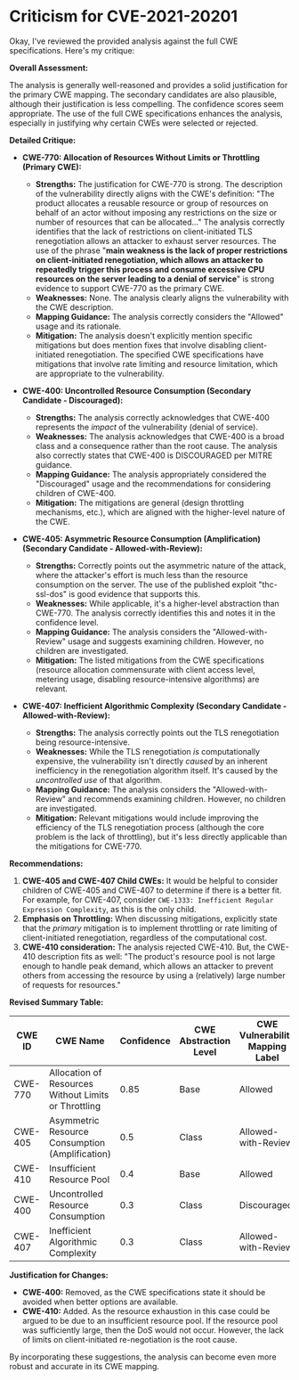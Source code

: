 # Criticism for CVE-2021-20201

Okay, I've reviewed the provided analysis against the full CWE specifications. Here's my critique:

**Overall Assessment:**

The analysis is generally well-reasoned and provides a solid justification for the primary CWE mapping. The secondary candidates are also plausible, although their justification is less compelling. The confidence scores seem appropriate. The use of the full CWE specifications enhances the analysis, especially in justifying why certain CWEs were selected or rejected.

**Detailed Critique:**

*   **CWE-770: Allocation of Resources Without Limits or Throttling (Primary CWE):**

    *   **Strengths:** The justification for CWE-770 is strong. The description of the vulnerability directly aligns with the CWE's definition: "The product allocates a reusable resource or group of resources on behalf of an actor without imposing any restrictions on the size or number of resources that can be allocated..." The analysis correctly identifies that the lack of restrictions on client-initiated TLS renegotiation allows an attacker to exhaust server resources. The use of the phrase "**main weakness is the lack of proper restrictions on client-initiated renegotiation, which allows an attacker to repeatedly trigger this process and consume excessive CPU resources on the server leading to a denial of service**" is strong evidence to support CWE-770 as the primary CWE.
    *   **Weaknesses:** None. The analysis clearly aligns the vulnerability with the CWE description.
    *   **Mapping Guidance:** The analysis correctly considers the "Allowed" usage and its rationale.
    *   **Mitigation:** The analysis doesn't explicitly mention specific mitigations but does mention fixes that involve disabling client-initiated renegotiation. The specified CWE specifications have mitigations that involve rate limiting and resource limitation, which are appropriate to the vulnerability.

*   **CWE-400: Uncontrolled Resource Consumption (Secondary Candidate - Discouraged):**

    *   **Strengths:** The analysis correctly acknowledges that CWE-400 represents the *impact* of the vulnerability (denial of service).
    *   **Weaknesses:** The analysis acknowledges that CWE-400 is a broad class and a consequence rather than the root cause. The analysis also correctly states that CWE-400 is DISCOURAGED per MITRE guidance.
    *   **Mapping Guidance:** The analysis appropriately considered the "Discouraged" usage and the recommendations for considering children of CWE-400.
    *   **Mitigation:** The mitigations are general (design throttling mechanisms, etc.), which are aligned with the higher-level nature of the CWE.

*   **CWE-405: Asymmetric Resource Consumption (Amplification) (Secondary Candidate - Allowed-with-Review):**

    *   **Strengths:** Correctly points out the asymmetric nature of the attack, where the attacker's effort is much less than the resource consumption on the server. The use of the published exploit "thc-ssl-dos" is good evidence that supports this.
    *   **Weaknesses:** While applicable, it's a higher-level abstraction than CWE-770. The analysis correctly identifies this and notes it in the confidence level.
    *   **Mapping Guidance:** The analysis considers the "Allowed-with-Review" usage and suggests examining children. However, no children are investigated.
    *   **Mitigation:** The listed mitigations from the CWE specifications (resource allocation commensurate with client access level, metering usage, disabling resource-intensive algorithms) are relevant.

*   **CWE-407: Inefficient Algorithmic Complexity (Secondary Candidate - Allowed-with-Review):**

    *   **Strengths:** The analysis correctly points out the TLS renegotiation being resource-intensive.
    *   **Weaknesses:** While the TLS renegotiation *is* computationally expensive, the vulnerability isn't directly *caused* by an inherent inefficiency in the renegotiation algorithm itself. It's caused by the *uncontrolled use* of that algorithm.
    *   **Mapping Guidance:** The analysis considers the "Allowed-with-Review" and recommends examining children. However, no children are investigated.
    *   **Mitigation:** Relevant mitigations would include improving the efficiency of the TLS renegotiation process (although the core problem is the lack of throttling), but it's less directly applicable than the mitigations for CWE-770.

**Recommendations:**

1.  **CWE-405 and CWE-407 Child CWEs:** It would be helpful to consider children of CWE-405 and CWE-407 to determine if there is a better fit. For example, for CWE-407, consider `CWE-1333: Inefficient Regular Expression Complexity`, as this is the only child.
2.  **Emphasis on Throttling:** When discussing mitigations, explicitly state that the *primary* mitigation is to implement throttling or rate limiting of client-initiated renegotiation, regardless of the computational cost.
3.  **CWE-410 consideration:** The analysis rejected CWE-410. But, the CWE-410 description fits as well: "The product's resource pool is not large enough to handle peak demand, which allows an attacker to prevent others from accessing the resource by using a (relatively) large number of requests for resources."

**Revised Summary Table:**

| CWE ID | CWE Name | Confidence | CWE Abstraction Level | CWE Vulnerability Mapping Label | CWE-Vulnerability Mapping Notes |
|---|---|---|---|---|---|
| CWE-770 | Allocation of Resources Without Limits or Throttling | 0.85 | Base | Allowed | Primary CWE |
| CWE-405 | Asymmetric Resource Consumption (Amplification) | 0.5 | Class | Allowed-with-Review | Secondary Candidate |
| CWE-410 | Insufficient Resource Pool | 0.4 | Base | Allowed | Secondary Candidate |
| CWE-400 | Uncontrolled Resource Consumption | 0.3 | Class | Discouraged | Not Applicable |
| CWE-407 | Inefficient Algorithmic Complexity | 0.3 | Class | Allowed-with-Review | Not Applicable |

**Justification for Changes:**

*   **CWE-400:** Removed, as the CWE specifications state it should be avoided when better options are available.
*   **CWE-410:** Added. As the resource exhaustion in this case could be argued to be due to an insufficient resource pool. If the resource pool was sufficiently large, then the DoS would not occur. However, the lack of limits on client-initiated re-negotiation is the root cause.

By incorporating these suggestions, the analysis can become even more robust and accurate in its CWE mapping.